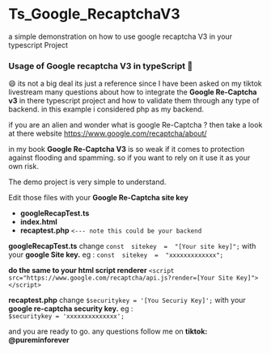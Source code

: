 # Ts_Google_RecaptchaV3
 a simple demonstration on how to use google recaptcha V3 in your typescript Project

### Usage of Google recaptcha V3 in typeScript 👋

😄 its not a big deal its just a reference since I have been asked on my tiktok livestream many questions about how to integrate the **Google Re-Captcha v3** in there typescript project and how to validate them through any type of backend. in this example i considered php as my backend.

if you are an alien and wonder what is google Re-Captcha ? then take a look at there website https://www.google.com/recaptcha/about/ 

in my book **Google Re-Captcha V3** is so weak if it comes to protection against flooding and spamming. so if you want to rely on it use it as your own risk.

The demo project is very simple to understand.

Edit those files with your **Google Re-Captcha site key** 

 - **googleRecapTest.ts**
 - **index.html**
 - **recaptest.php** `<--- note this could be your backend`

**googleRecapTest.ts**  change `const  sitekey  =  "[Your site key]";` with your **google Site key.**
eg : 
`const  sitekey  =  "xxxxxxxxxxxxx";`

**do the same to your html script renderer** 
`<script  src="https://www.google.com/recaptcha/api.js?render=[Your Site Key]"></script>`

 **recaptest.php** change `$securitykey = '[You Securiy Key]';` with your **google re-captcha security key.**
eg :  
`$securitykey = 'xxxxxxxxxxxxxx';`

and you are ready to go. any questions follow me on **tiktok: @pureminforever**
